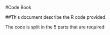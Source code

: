 #Code Book

##This document describe the R code provided

The code is split in the 5 parts that are required
